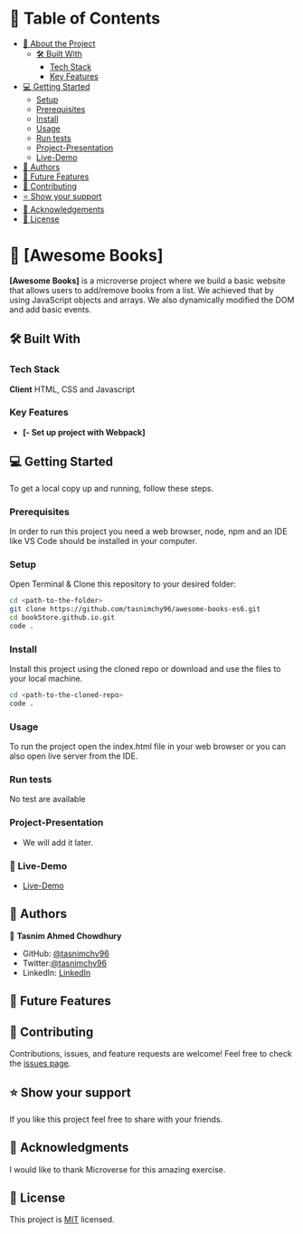 # :green_book: Table of Contents

- [:book: About the Project](#about-project)
  - [:hammer_and_wrench: Built With](#built-with)
    - [Tech Stack](#tech-stack)
    - [Key Features](#key-features)
- [:computer: Getting Started](#getting-started)
  - [Setup](#setup)
  - [Prerequisites](#prerequisites)
  - [Install](#install)
  - [Usage](#usage)
  - [Run tests](#run-tests)
  - [Project-Presentation](#project-presentation)
  - [Live-Demo](#live-demo)
- [:busts_in_silhouette: Authors](#authors)
- [:telescope: Future Features](#future-features)
- [:handshake: Contributing](#contributing)
- [:star:️ Show your support](#support)
- [:pray: Acknowledgements](#acknowledgements)
- [📝 License](#license)

# :book: [Awesome Books]

**[Awesome Books]** is a microverse project where we build a basic website that allows users to add/remove books from a list. We achieved that by using JavaScript objects and arrays. We also dynamically modified the DOM and add basic events.

## :hammer_and_wrench: Built With

### Tech Stack

**Client**
HTML, CSS and Javascript

### Key Features

- **[- Set up project with Webpack]**


## :computer: Getting Started

To get a local copy up and running, follow these steps.

### Prerequisites

In order to run this project you need a web browser, node, npm and an IDE like VS Code should be installed in your computer.

### Setup

Open Terminal & Clone this repository to your desired folder:

```sh
cd <path-to-the-folder>
git clone https://github.com/tasnimchy96/awesome-books-es6.git
cd bookStore.github.io.git
code .
```

### Install

Install this project using the cloned repo or download and use the files to your local machine.

```sh
cd <path-to-the-cloned-repo>
code .
```

### Usage

To run the project open the index.html file in your web browser or you can also open live server from the IDE.

### Run tests

No test are available

### Project-Presentation

- We will add it later.

### :rocket: Live-Demo

- [Live-Demo]()

## :busts_in_silhouette: Authors

:bust_in_silhouette: **Tasnim Ahmed Chowdhury**

- GitHub: [@tasnimchy96](https://github.com/tasnimchy96)
- Twitter:[@tasnimchy96](https://twitter.com/tasnimchy96)
- LinkedIn: [LinkedIn](https://www.linkedin.com/in/tasnim-ahmed-chowdhury-b4504625b)

## :telescope: Future Features


## :handshake: Contributing

Contributions, issues, and feature requests are welcome!
Feel free to check the [issues page](../../issues/).

## :star:️ Show your support

If you like this project feel free to share with your friends.

## :pray: Acknowledgments

I would like to thank Microverse for this amazing exercise.

## 📝 License <a name="license"></a>

This project is [MIT](./LICENSE.md) licensed.
